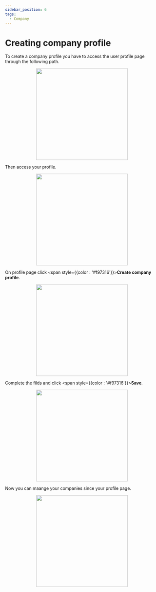 ```yaml
---
sidebar_position: 6
tags:
  - Company
---
```


# Creating company profile

To create a company profile you have to access the user profile page through the following path.

<p align="center">
  <img src="/img/create-account/menu-button.png" width="300" />
</p>

Then access your profile.

<p align="center">
  <img src="/img/manage-personal-data/profile.png" width="300" />
</p>

On profile page click <span style={{color : '#f97316'}}>**Create company profile**</span>.

<p align="center">
  <img src="/img/create-company-profile/create-company-profile.png" width="300" />
</p>

Complete the filds and click <span style={{color : '#f97316'}}>**Save**</span>.

<p align="center">
  <img src="/img/create-company-profile/create-company-profile-2.png" width="300" />
</p>

Now you can maange your companies since your profile page.

<p align="center">
  <img src="/img/create-company-profile/manage-company-profile.png" width="300" />
</p>
